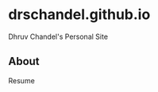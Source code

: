 # drschandel.github.io
Dhruv Chandel's Personal Site

## About
Resume

<object data="Resume_24.pdf" width="1000" height="1000" type='application/pdf'/></object>
